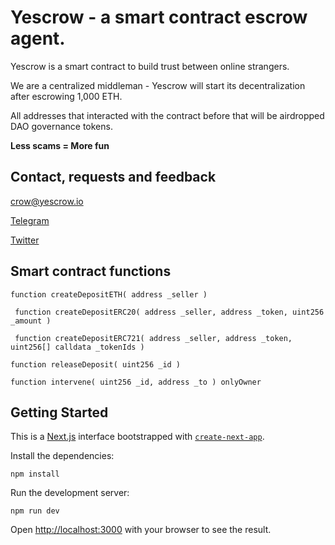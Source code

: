 # Yescrow - a smart contract escrow agent. 

Yescrow is a smart contract to build trust between online strangers. 

We are a centralized middleman - Yescrow will start its decentralization after escrowing 1,000 ETH.

All addresses that interacted with the contract before that will be airdropped DAO governance tokens.

**Less scams = More fun**

## Contact, requests and feedback

crow@yescrow.io

<a href="t.me/sunsakis">Telegram</a>

<a href="twitter.com/yescrowio">Twitter</a>

## Smart contract functions

```
function createDepositETH( address _seller )
```
```
 function createDepositERC20( address _seller, address _token, uint256 _amount )
```
```
 function createDepositERC721( address _seller, address _token, uint256[] calldata _tokenIds )
```
```
function releaseDeposit( uint256 _id )
```
```
function intervene( uint256 _id, address _to ) onlyOwner
```

## Getting Started

This is a [Next.js](https://nextjs.org/) interface bootstrapped with [`create-next-app`](https://github.com/vercel/next.js/tree/canary/packages/create-next-app).

Install the dependencies:

```
npm install
```

Run the development server:

```
npm run dev
```

Open [http://localhost:3000](http://localhost:3000) with your browser to see the result.


